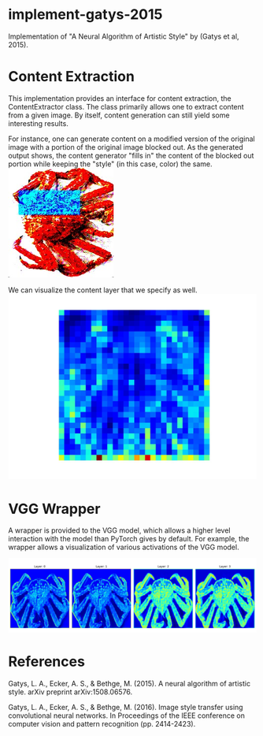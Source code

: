 # implement-gatys-2015
Implementation of "A Neural Algorithm of Artistic Style" by (Gatys et al, 2015).

# Content Extraction
This implementation provides an interface for content extraction, the ContentExtractor class.
The class primarily allows one to extract content from a given image. By itself, content
generation can still yield some interesting results.  

For instance, one can generate content on a modified version of the original image with 
a portion of the original image blocked out. As the generated output shows, the content 
generator "fills in" the content of the blocked out portion while keeping the "style" 
(in this case, color) the same.  
![Example of Generated Content](example_generated_content.jpg)

We can visualize the content layer that we specify as well.  
![Example of Content Layer Activation](example_content_layer.jpg)

# VGG Wrapper
A wrapper is provided to the VGG model, which allows a higher level interaction
with the model than PyTorch gives by default. For example, the wrapper allows 
a visualization of various activations of the VGG model.  

![Example of Activation Visualizations Using the VGG Wraper](example_visualization.jpg)

# References
Gatys, L. A., Ecker, A. S., & Bethge, M. (2015). A neural algorithm of artistic style. arXiv preprint arXiv:1508.06576.

Gatys, L. A., Ecker, A. S., & Bethge, M. (2016). Image style transfer using convolutional neural networks. In Proceedings of the IEEE conference on computer vision and pattern recognition (pp. 2414-2423).
